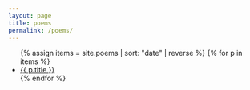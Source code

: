 ```yaml
---
layout: page
title: poems
permalink: /poems/
---
```


<ul class="list-plain">
  {% assign items = site.poems | sort: "date" | reverse %}
  {% for p in items %}
    <li><a class="list-link" href="{{ p.url }}">{{ p.title }}</a></li>
  {% endfor %}
</ul>
